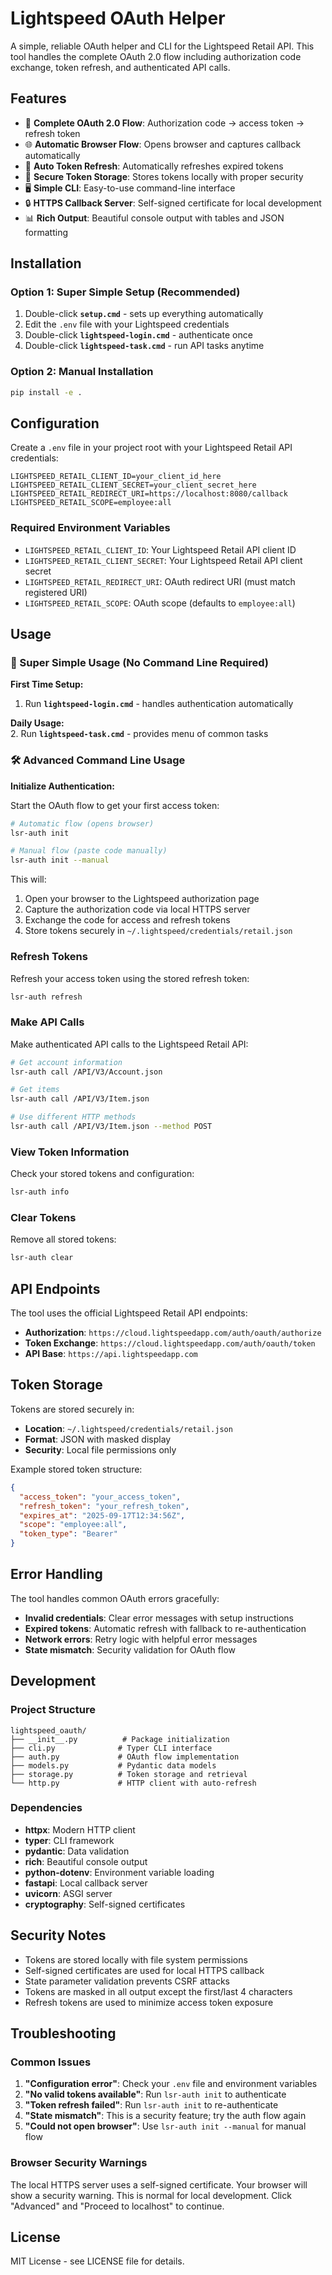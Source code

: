 # Lightspeed OAuth Helper

A simple, reliable OAuth helper and CLI for the Lightspeed Retail API. This tool handles the complete OAuth 2.0 flow including authorization code exchange, token refresh, and authenticated API calls.

## Features

- 🔐 **Complete OAuth 2.0 Flow**: Authorization code → access token → refresh token
- 🌐 **Automatic Browser Flow**: Opens browser and captures callback automatically
- 🔄 **Auto Token Refresh**: Automatically refreshes expired tokens
- 💾 **Secure Token Storage**: Stores tokens locally with proper security
- 🖥️ **Simple CLI**: Easy-to-use command-line interface
- 🔒 **HTTPS Callback Server**: Self-signed certificate for local development
- 📊 **Rich Output**: Beautiful console output with tables and JSON formatting

## Installation

### Option 1: Super Simple Setup (Recommended)
1. Double-click **`setup.cmd`** - sets up everything automatically
2. Edit the `.env` file with your Lightspeed credentials  
3. Double-click **`lightspeed-login.cmd`** - authenticate once
4. Double-click **`lightspeed-task.cmd`** - run API tasks anytime

### Option 2: Manual Installation
```bash
pip install -e .
```

## Configuration

Create a `.env` file in your project root with your Lightspeed Retail API credentials:

```env
LIGHTSPEED_RETAIL_CLIENT_ID=your_client_id_here
LIGHTSPEED_RETAIL_CLIENT_SECRET=your_client_secret_here
LIGHTSPEED_RETAIL_REDIRECT_URI=https://localhost:8080/callback
LIGHTSPEED_RETAIL_SCOPE=employee:all
```

### Required Environment Variables

- `LIGHTSPEED_RETAIL_CLIENT_ID`: Your Lightspeed Retail API client ID
- `LIGHTSPEED_RETAIL_CLIENT_SECRET`: Your Lightspeed Retail API client secret
- `LIGHTSPEED_RETAIL_REDIRECT_URI`: OAuth redirect URI (must match registered URI)
- `LIGHTSPEED_RETAIL_SCOPE`: OAuth scope (defaults to `employee:all`)

## Usage

### 🚀 Super Simple Usage (No Command Line Required)

**First Time Setup:**
1. Run **`lightspeed-login.cmd`** - handles authentication automatically

**Daily Usage:**  
2. Run **`lightspeed-task.cmd`** - provides menu of common tasks

### 🛠️ Advanced Command Line Usage

**Initialize Authentication:**

Start the OAuth flow to get your first access token:

```bash
# Automatic flow (opens browser)
lsr-auth init

# Manual flow (paste code manually)
lsr-auth init --manual
```

This will:
1. Open your browser to the Lightspeed authorization page
2. Capture the authorization code via local HTTPS server
3. Exchange the code for access and refresh tokens
4. Store tokens securely in `~/.lightspeed/credentials/retail.json`

### Refresh Tokens

Refresh your access token using the stored refresh token:

```bash
lsr-auth refresh
```

### Make API Calls

Make authenticated API calls to the Lightspeed Retail API:

```bash
# Get account information
lsr-auth call /API/V3/Account.json

# Get items
lsr-auth call /API/V3/Item.json

# Use different HTTP methods
lsr-auth call /API/V3/Item.json --method POST
```

### View Token Information

Check your stored tokens and configuration:

```bash
lsr-auth info
```

### Clear Tokens

Remove all stored tokens:

```bash
lsr-auth clear
```

## API Endpoints

The tool uses the official Lightspeed Retail API endpoints:

- **Authorization**: `https://cloud.lightspeedapp.com/auth/oauth/authorize`
- **Token Exchange**: `https://cloud.lightspeedapp.com/auth/oauth/token`
- **API Base**: `https://api.lightspeedapp.com`

## Token Storage

Tokens are stored securely in:
- **Location**: `~/.lightspeed/credentials/retail.json`
- **Format**: JSON with masked display
- **Security**: Local file permissions only

Example stored token structure:
```json
{
  "access_token": "your_access_token",
  "refresh_token": "your_refresh_token",
  "expires_at": "2025-09-17T12:34:56Z",
  "scope": "employee:all",
  "token_type": "Bearer"
}
```

## Error Handling

The tool handles common OAuth errors gracefully:

- **Invalid credentials**: Clear error messages with setup instructions
- **Expired tokens**: Automatic refresh with fallback to re-authentication
- **Network errors**: Retry logic with helpful error messages
- **State mismatch**: Security validation for OAuth flow

## Development

### Project Structure

```
lightspeed_oauth/
├── __init__.py          # Package initialization
├── cli.py              # Typer CLI interface
├── auth.py             # OAuth flow implementation
├── models.py           # Pydantic data models
├── storage.py          # Token storage and retrieval
└── http.py             # HTTP client with auto-refresh
```

### Dependencies

- **httpx**: Modern HTTP client
- **typer**: CLI framework
- **pydantic**: Data validation
- **rich**: Beautiful console output
- **python-dotenv**: Environment variable loading
- **fastapi**: Local callback server
- **uvicorn**: ASGI server
- **cryptography**: Self-signed certificates

## Security Notes

- Tokens are stored locally with file system permissions
- Self-signed certificates are used for local HTTPS callback
- State parameter validation prevents CSRF attacks
- Tokens are masked in all output except the first/last 4 characters
- Refresh tokens are used to minimize access token exposure

## Troubleshooting

### Common Issues

1. **"Configuration error"**: Check your `.env` file and environment variables
2. **"No valid tokens available"**: Run `lsr-auth init` to authenticate
3. **"Token refresh failed"**: Run `lsr-auth init` to re-authenticate
4. **"State mismatch"**: This is a security feature; try the auth flow again
5. **"Could not open browser"**: Use `lsr-auth init --manual` for manual flow

### Browser Security Warnings

The local HTTPS server uses a self-signed certificate. Your browser will show a security warning. This is normal for local development. Click "Advanced" and "Proceed to localhost" to continue.

## License

MIT License - see LICENSE file for details.